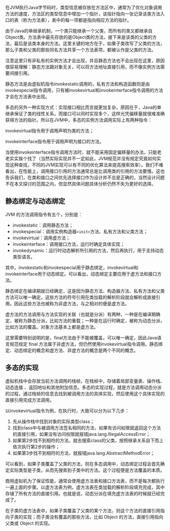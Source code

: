 在JVM执行Java字节码时，类型信息被存放在方法区中，通常为了优化对象调用方法的速度，方法区的类型信息中增加一个指针，该指针指向一张记录该类方法入口的表（称为方法表），表中的每一项都是指向相应方法的指针。

由于Java的单继承机制，一个类只能继承一个父类，而所有的类又都继承自Object类。方法表中最先存放的是Object类的方法，接下来是该类的父类的方法，最后是该类本身的方法。这里关键的地方在于，如果子类改写了父类的方法，那么子类和父类的那些同名方法共享一个方法表项，都被认作是父类的方法。

注意这里只有非私有的实例方法才会出现，并且静态方法也不会出现在这里，原因很容易理解：静态方法跟对象无关，可以将方法地址直接引用，而不像实例方法需要间接引用。

静态方法是由虚拟机指令invokestatic调用的，私有方法和构造函数则是由invokespecial指令调用，只有被invokevirtual和invokeinterface指令调用的方法才会在方法表中出现。

多态的另外一种实现方式：实现接口相比而言就更加复杂，原因在于，Java的单继承保证了类的线性关系，而接口可以同时实现多个，这样光凭偏移量就很难准确获得方法的指针。所以在JVM中，多态的实例方法调用实际上有两种指令：

invokevirtual指令用于调用声明为类的方法；

invokeinterface指令用于调用声明为接口的方法。

当使用invokeinterface指令调用方法时，就不能采用固定偏移量的办法，只能老老实实挨个找了（当然实际实现并不一定如此，JVM规范并没有规定究竟如何实现这种查找，不同的JVM实现可以有不同的优化算法来提高搜索效率）。我们不难看出，在性能上，调用接口引用的方法通常总是比调用类的引用的方法要慢。这也告诉我们，在类和接口之间优先选择接口作为设计并不总是正确的，当然设计问题不在本文探讨的范围之内，但显然具体问题具体分析仍然不失为更好的选择。

## 静态绑定与动态绑定

JVM 的方法调用指令有五个，分别是：
- invokestatic：调用静态方法；
- invokespecial：调用实例构造器`<init>`方法、私有方法和父类方法；
- invokevirtual：调用虚方法；
- invokeinterface：调用接口方法，运行时确定具体实现；
- invokedynamic：运行时动态解析所引用的方法，然后再执行，用于支持动态类型语言。

其中，invokestatic和invokespecial用于静态绑定，invokevirtual和invokeinterface用于动态绑定。可以看出，动态绑定主要应用于虚方法和接口方法。

静态绑定在编译期就已经确定，这是因为静态方法、构造器方法、私有方法和父类方法可以唯一确定。这些方法的符号引用在类加载的解析阶段就会解析成直接引用。因此这些方法也被称为非虚方法，与之相对的便是虚方法。

虚方法的方法调用与方法实现的关联（也就是分派）有两种，一种是在编译期确定，被称为静态分派，比如方法的重载；一种是在运行时确定，被称为动态分派，比如方法的覆盖。对象方法基本上都是虚方法。

这里需要特别说明的是，final方法由于不能被覆盖，可以唯一确定，因此Java语言规范规定 final 方法属于非虚方法，但仍然使用invokevirtual指令调用。静态绑定、动态绑定的概念和虚方法、非虚方法的概念是两个不同的概念。

## 多态的实现

虚拟机栈中会存放当前方法调用的栈帧，在栈帧中，存储着局部变量表、操作栈、动态连接 、返回地址和其他附加信息。多态的实现过程，就是方法调用动态分派的过程，通过栈帧的信息去找到被调用方法的具体实现，然后使用这个具体实现的直接引用完成方法调用。

以invokevirtual指令为例，在执行时，大致可以分为以下几步：

1. 先从操作栈中找到对象的实际类型class；
2. 找到class中与被调用方法签名相同的方法，如果有访问权限就返回这个方法的直接引用，如果没有访问权限就报错java.lang.IllegalAccessError；
3. 如果第2步找不到相符的方法，就去搜索class的父类，按照继承关系自下而上依次执行第2步的操作；
4. 如果第3步找不到相符的方法，就报错java.lang.AbstractMethodError；

可以看到，如果子类覆盖了父类的方法，则在多态调用中，动态绑定过程会首先确定实际类型是子类，从而先搜索到子类中的方法。这个过程便是方法覆盖的本质。

商用虚拟机为了保证性能，通常会使用虚方法表和接口方法表，而不是每次都执行一遍上面的步骤。以虚方法表为例，虚方法表在类加载的解析阶段填充完成，其中存储了所有方法的直接引用。也就是说，动态分派在填充虚方法表的时候就已经完成了。

在子类的虚方法表中，如果子类覆盖了父类的某个方法，则这个方法的直接引用指向子类的实现；而子类没有覆盖的那些方法，比如 Object 的方法，直接引用指向父类或 Object 的实现。